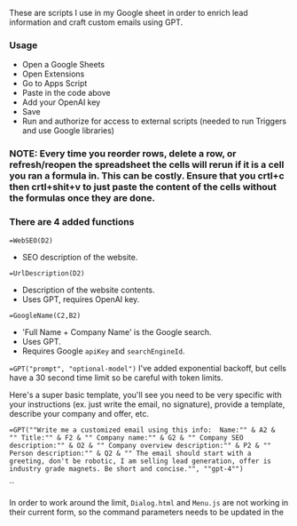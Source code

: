 These are scripts I use in my Google sheet in order to enrich lead information and craft custom emails using GPT.

### Usage

- Open a Google Sheets
- Open Extensions
- Go to Apps Script
- Paste in the code above
- Add your OpenAI key
- Save
- Run and authorize for access to external scripts (needed to run Triggers and use Google libraries)

### NOTE: Every time you reorder rows, delete a row, or refresh/reopen the spreadsheet the cells will rerun if it is a cell you ran a formula in. This can be costly. Ensure that you crtl+c then crtl+shit+v to just paste the content of the cells without the formulas once they are done.

### There are 4 added functions

`=WebSEO(D2)`

- SEO description of the website.

`=UrlDescription(D2)`

- Description of the website contents.
- Uses GPT, requires OpenAI key.

`=GoogleName(C2,B2)`

- 'Full Name + Company Name' is the Google search.
- Uses GPT.
- Requires Google `apiKey` and `searchEngineId`.

`=GPT("prompt", "optional-model")`
I've added exponential backoff, but cells have a 30 second time limit so be careful with token limits.

Here's a super basic template, you'll see you need to be very specific with your instructions (ex. just write the email, no signature), provide a template, describe your company and offer, etc.

`=GPT(""Write me a customized email using this info: 
Name:"" & A2 & 
""
Title:"" & F2 &
""
Company name:"" & G2 &
""
Company SEO description:"" & O2 &
""
Company overview description:"" & P2 &
""
Person description:"" & Q2 &
""
The email should start with a greeting, don't be robotic, I am selling lead generation, offer is industry grade magnets. Be short and concise."", ""gpt-4"")`


``

In order to work around the limit, 
`Dialog.html` and `Menu.js` are not working in their current form, so the command parameters needs to be updated in the 